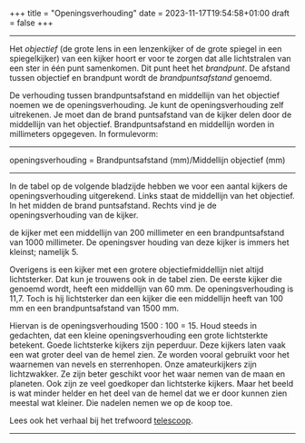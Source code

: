 +++
title = "Openingsverhouding"
date = 2023-11-17T19:54:58+01:00
draft = false
+++

---
Het *objectief* (de grote lens in een lenzenkijker of de grote spiegel
in een spiegelkijker) van een kijker hoort er voor te zorgen dat alle
lichtstralen van een ster in één punt samenkomen. Dit punt heet het
*brandpunt*. De afstand tussen objectief en brandpunt wordt de
*brandpuntsafstand* genoemd.

De verhouding tussen brandpuntsafstand en middellijn van het objectief
noemen we de openingsverhouding. Je kunt de openingsverhouding zelf
uitrekenen. Je moet dan de brand puntsafstand van de kijker delen door
de middellijn van het objectief. Brandpuntsafstand en middellijn worden
in millimeters opgegeven. In formulevorm:

  -------------------- --- ---------------------------------------------------------
  
  openingsverhouding   =   Brandpuntsafstand (mm)/Middellijn objectief (mm)
  -------------------- --- ---------------------------------------------------------

In de tabel op de volgende bladzijde hebben we voor een aantal kijkers
de openingsverhouding uitgerekend. Links staat de middellijn van het
objectief. In het midden de brand puntsafstand. Rechts vind je de
openingsverhouding van de kijker.

de kijker met een middellijn van 200 millimeter en een brandpuntsafstand
van 1000 millimeter. De openingsver houding van deze kijker is immers
het kleinst; namelijk 5.

Overigens is een kijker met een grotere objectiefmiddellijn niet altijd
lichtsterker. Dat kun je trouwens ook in de tabel zien. De eerste kijker
die genoemd wordt, heeft een middellijn van 60 mm. De openingsverhouding
is 11,7. Toch is hij lichtsterker dan een kijker die een middellijn
heeft van 100 mm en een brandpuntsafstand van 1500 mm.

Hiervan is de openingsverhouding 1500 : 100 = 15. Houd steeds in
gedachten, dat een kleine openingsverhouding een grote lichtsterkte
betekent. Goede lichtsterke kijkers zijn peperduur. Deze kijkers laten
vaak een wat groter deel van de hemel zien. Ze worden vooral gebruikt
voor het waarnemen van nevels en sterrenhopen. Onze amateurkijkers zijn
lichtzwakker. Ze zijn beter geschikt voor het waar nemen van de maan en
planeten. Ook zijn ze veel goedkoper dan lichtsterke kijkers. Maar het
beeld is wat minder helder en het deel van de hemel dat we er door
kunnen zien meestal wat kleiner. Die nadelen nemen we op de koop toe.

Lees ook het verhaal bij het trefwoord [telescoop](/encyclopedie/telescopen).

---
